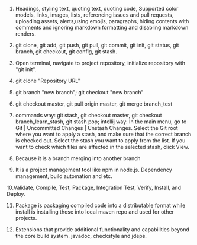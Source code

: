 1. Headings, styling text, quoting text, quoting code, Supported color models, links, images, lists, referencing issues and pull requests, uploading assets, alerts,using emojis, paragraphs, hiding contents with comments and ignoring markdown formatting and disabling markdown renders.

2. git clone, git add, git push, git pull, git commit, git init, git status, git branch, git checkout, git config, git stash.

3. Open terminal, navigate to project repository, initialize repository with "git init".

4. git clone "Repository URL"

5. git branch "new branch"; git checkout "new branch"

6. git checkout master, git pull origin master, git merge branch_test

7. commands way: git stash, git checkout master, git checkout branch_learn_stash, git stash pop;
   intellij way: In the main menu, go to Git | Uncommitted Changes | Unstash Changes. Select the Git root where you want to apply a stash, and make sure that the correct branch is checked out. Select the stash you want to apply from the list. If you want to check which files are affected in the selected stash, click View. 

8. Because it is a branch merging into another branch

9. It is a project management tool like npm in node.js. Dependency management, build automation and etc.

10.Validate, Compile, Test, Package, Integration Test, Verify, Install, and Deploy.

11. Package is packaging compiled code into a distributable format while install is installing those into local maven repo and used for other projects.

12. Extensions that provide additional functionality and capabilities beyond the core build system. javadoc, checkstyle and jdeps.
